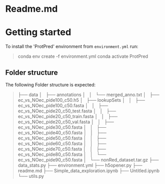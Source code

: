 # Readme.md


Getting started
===========

To install the 'ProtPred' environment from `environment.yml` run:
> conda env create -f environment.yml
> conda activate ProtPred

Folder structure
----------------

The following Folder structure is expected:

>├── data
>│   ├── annotations
>│   │   └── merged_anno.txt
>│   ├── ec_vs_NOec_pide100_c50.h5
>│   ├── lookupSets
>│   │   ├── ec_vs_NOec_pide100_c50.fasta
>│   │   ├── ec_vs_NOec_pide20_c50_test.fasta
>│   │   ├── ec_vs_NOec_pide20_c50_train.fasta
>│   │   ├── ec_vs_NOec_pide20_c50_val.fasta
>│   │   ├── ec_vs_NOec_pide30_c50.fasta
>│   │   ├── ec_vs_NOec_pide40_c50.fasta
>│   │   ├── ec_vs_NOec_pide50_c50.fasta
>│   │   ├── ec_vs_NOec_pide60_c50.fasta
>│   │   ├── ec_vs_NOec_pide70_c50.fasta
>│   │   ├── ec_vs_NOec_pide80_c50.fasta
>│   │   └── ec_vs_NOec_pide90_c50.fasta
>│   └── nonRed_dataset.tar.gz
>├── data_stats.py
>├── environment.yml
>├── h5opener.py
>├── readme.md
>├── Simple_data_exploration.ipynb
>├── Untitled.ipynb
>└── utils.py



